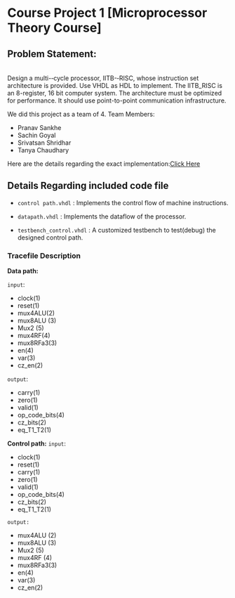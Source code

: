 # Course Project 1 [Microprocessor Theory Course]

## Problem Statement: 
<br>
Design a multi-­‐cycle processor, IITB-­‐RISC, whose instruction set architecture is provided. Use VHDL as HDL to implement. The IITB_RISC is an 8-register, 16 bit computer system. The architecture must be optimized for performance. It should use point-to-point communication infrastructure. 

<br>

We did this project as a team of 4. 
Team Members: 
- Pranav Sankhe
- Sachin Goyal 
- Srivatsan Shridhar
- Tanya Chaudhary 

Here are the details regarding the exact implementation:[Click Here](https://github.com/sabSAThai/Micro-Lab/blob/master/project1/problem_statement/Project-1-Multicycle-RISC-IITB.pdf) 


## Details Regarding included code file 

- `control path.vhdl` : Implements the control flow of machine instructions. 

- `datapath.vhdl` : Implements the dataflow of the processor. 

- `testbench_control.vhdl` : A customized testbench to test(debug) the designed control path. 


### Tracefile Description 

**Data path:**

`input`:    
- clock(1)
- reset(1)
- mux4ALU(2)
- mux8ALU (3)
- Mux2 (5)
- mux4RF(4)
- mux8RFa3(3)
- en(4)
- var(3)
- cz_en(2)
		
`output`:		
- carry(1)
- zero(1)
- valid(1)
- op_code_bits(4)
- cz_bits(2)
- eq_T1_T2(1)
    
**Control path:**
`input`:
- clock(1)
- reset(1)
- carry(1)
- zero(1)
- valid(1)
- op_code_bits(4)
- cz_bits(2)
- eq_T1_T2(1)
		
`output:`
- mux4ALU (2)
- mux8ALU (3)
- Mux2 (5)
- mux4RF (4)
- mux8RFa3(3)
- en(4)
- var(3)
- cz_en(2)

